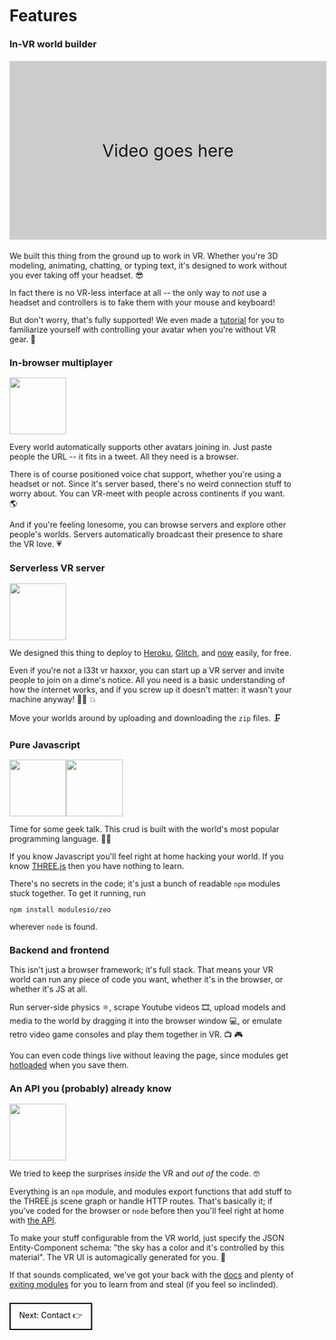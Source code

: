 # Features

### In-VR world builder

<div style="display: flex; background-color: #CCC; width: 560px; height: 315px; margin: 20px 0; justify-content: center; align-items: center; font-size: 30px; font-weight: 400;">Video goes here</div>

We built this thing from the ground up to work in VR. Whether you're 3D modeling, animating, chatting, or typing text, it's designed to work without you ever taking off your headset. &#x1F60E;

In fact there is no VR-less interface at all -- the only way to _not_ use a headset and controllers is to fake them with your mouse and keyboard!

But don't worry, that's fully supported! We even made a [tutorial](/docs/tutorial) for you to familiarize yourself with controlling your avatar when you're without VR gear. &#x1F50C;

### In-browser multiplayer

<img src="/img/minecraft.svg" width=100 height=100>

Every world automatically supports other avatars joining in. Just paste people the URL -- it fits in a tweet. All they need is a browser.

There is of course positioned voice chat support, whether you're using a headset or not. Since it's server based, there's no weird connection stuff to worry about. You can VR-meet with people across continents if you want. &#x1F30E;

And if you're feeling lonesome, you can browse servers and explore other people's worlds. Servers automatically broadcast their presence to share the VR love. &#x1F497;

### Serverless VR server

<img src="/img/google-chrome.svg" width=100 height=100>

We designed this thing to deploy to [Heroku](https://heroku.com/), [Glitch](https://glitch.com/), and [now](https://zeit.co/now) easily, for free.

Even if you're not a l33t vr haxxor, you can start up a VR server and invite people to join on a dime's notice. All you need is a basic understanding of how the internet works, and if you screw up it doesn't matter: it wasn't your machine anyway! &#x1F468;&#x200D;&#x1F52C; &#x1F4A5;

Move your worlds around by uploading and downloading the `zip` files. &#x1F5DC;

### Pure Javascript

<div style="display: flex;"?>
  <img src="/img/nodejs.svg" width=100 height=100>
  <img src="/img/npm.svg" width=100 height=100>
</div>

Time for some geek talk. This crud is built with the world's most popular programming language. &#x1F468;&#x200D;&#x1F4BB;

If you know Javascript you'll feel right at home hacking your world. If you know [THREE.js](https://threejs.org/) then you have nothing to learn.

There's no secrets in the code; it's just a bunch of readable `npm` modules stuck together. To get it running, run

```
npm install modulesio/zeo
```

wherever `node` is found.

### Backend and frontend

This isn't just a browser framework; it's full stack. That means your VR world can run any piece of code you want, whether it's in the browser, or whether it's JS at all.

Run server-side physics &#x269B;, scrape Youtube videos &#x1F39E;, upload models and media to the world by dragging it into the browser window &#x1F4BB;, or emulate retro video game consoles and play them together in VR. &#x1F4FA; &#x1F3AE;

You can even code things live without leaving the page, since modules get [hotloaded](https://en.wikipedia.org/wiki/Hot_swapping) when you save them.

### An API you (probably) already know

<img src="/img/github-circle.svg" width=100 height=100>

We tried to keep the surprises _inside_ the VR and _out of_ the code. &#x1F913;

Everything is an `npm` module, and modules export functions that add stuff to the THREE.js scene graph or handle HTTP routes. That's basically it; if you've coded for the browser or `node` before then you'll feel right at home with [the API](/docs/api).

To make your stuff configurable from the VR world, just specify the JSON Entity-Component schema: "the sky has a color and it's controlled by this material". The VR UI is automagically generated for you. &#x1F984;

If that sounds complicated, we've got your back with the [docs](/docs/api) and plenty of [exiting modules](/modules) for you to learn from and steal (if you feel so inclinded).

<a href="/docs/contact" style="display: inline-flex; margin: 10px 0; padding: 10px 15px; border: 2px solid; color: #000; font-weight: 400; text-decoration: none; justify-content: center; align-items: center;">Next: Contact &#x1F449;</a>
